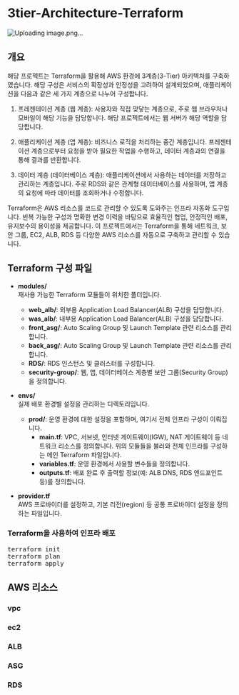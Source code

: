 # 3tier-Architecture-Terraform
![Uploading image.png…]()


## 개요
해당 프로젝트는 Terraform을 활용해 AWS 환경에 3계층(3-Tier) 아키텍처를 구축하였습니다. 해당 구성은 서비스의 확장성과 안정성을 고려하여 설계되었으며, 애플리케이션을 다음과 같은 세 가지 계층으로 나누어 구성합니다.

1. 프레젠테이션 계층 (웹 계층):
사용자와 직접 맞닿는 계층으로, 주로 웹 브라우저나 모바일이 해당 기능을 담당합니다. 해당 프로젝트에서는 웹 서버가 해당 역할을 담당합니다.

2. 애플리케이션 계층 (앱 계층):
비즈니스 로직을 처리하는 중간 계층입니다. 프레젠테이션 계층으로부터 요청을 받아 필요한 작업을 수행하고, 데이터 계층과의 연결을 통해 결과를 반환합니다.

3. 데이터 계층 (데이터베이스 계층):
애플리케이션에서 사용하는 데이터를 저장하고 관리하는 계층입니다. 주로 RDS와 같은 관계형 데이터베이스를 사용하며, 앱 계층의 요청에 따라 데이터를 조회하거나 수정합니다.

Terraform은 AWS 리소스를 코드로 관리할 수 있도록 도와주는 인프라 자동화 도구입니다. 반복 가능한 구성과 명확한 변경 이력을 바탕으로 효율적인 협업, 안정적인 배포, 유지보수의 용이성을 제공합니다. 이 프로젝트에서는 Terraform을 통해 네트워크, 보안 그룹, EC2, ALB, RDS 등 다양한 AWS 리소스를 자동으로 구축하고 관리할 수 있습니다.

## Terraform 구성 파일

- **modules/**  
  재사용 가능한 Terraform 모듈들이 위치한 폴더입니다.  
  - **web_alb/**: 외부용 Application Load Balancer(ALB) 구성을 담당합니다.
  - **was_alb/**: 내부용 Application Load Balancer(ALB) 구성을 담당합니다. 
  - **front_asg/**: Auto Scaling Group 및 Launch Template 관련 리소스를 관리합니다.
  - **back_asg/**: Auto Scaling Group 및 Launch Template 관련 리소스를 관리합니다. 
  - **RDS/**: RDS 인스턴스 및 클러스터를 구성합니다.  
  - **security-group/**: 웹, 앱, 데이터베이스 계층별 보안 그룹(Security Group)을 정의합니다.

- **envs/**  
  실제 배포 환경별 설정을 관리하는 디렉토리입니다.  
  - **prod/**: 운영 환경에 대한 설정을 포함하며, 여기서 전체 인프라 구성이 이뤄집니다.  
    - **main.tf**: VPC, 서브넷, 인터넷 게이트웨이(IGW), NAT 게이트웨이 등 네트워크 리소스를 정의합니다. 위의 모듈들을 불러와 전체 인프라를 구성하는 메인 Terraform 파일입니다.  
    - **variables.tf**: 운영 환경에서 사용할 변수들을 정의합니다.  
    - **outputs.tf**: 배포 완료 후 출력할 정보(예: ALB DNS, RDS 엔드포인트 등)를 정의합니다.  
  
- **provider.tf**  
  AWS 프로바이더를 설정하고, 기본 리전(region) 등 공통 프로바이더 설정을 정의하는 파일입니다.

### Terraform을 사용하여 인프라 배포
<pre>terraform init 
terraform plan 
terraform apply </pre>


## AWS 리소스

### vpc

### ec2

### ALB

### ASG

### RDS


